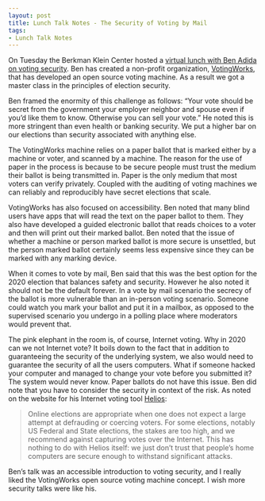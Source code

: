 ```yaml
---
layout: post
title: Lunch Talk Notes - The Security of Voting by Mail
tags:
- Lunch Talk Notes
---
```

On Tuesday the Berkman Klein Center hosted a [virtual lunch with Ben Adida on voting security](https://cyber.harvard.edu/events/virtual-building-better-voting-systems). Ben has created a non-profit organization, [VotingWorks](https://voting.works), that has developed an open source voting machine. As a result we got a master class in the principles of election security. 

Ben framed the enormity of this challenge as follows: “Your vote should be secret from the government your employer neighbor and spouse even if you’d like them to know. Otherwise you can sell your vote.” He noted this is more stringent than even health or banking security. We put a higher bar on our elections than security associated with anything else.

The VotingWorks machine relies on a paper ballot that is marked either by a machine or voter, and scanned by a machine. The reason for the use of paper in the process is because to be secure people must trust the medium their ballot is being transmitted in. Paper is the only medium that most voters can verify privately. Coupled with the auditing of voting machines we can reliably and reproducibly have secret elections that scale.

VotingWorks has also focused on accessibility. Ben noted that many blind users have apps that will read the text on the paper ballot to them. They also have developed a guided electronic ballot that reads choices to a voter and then will print out their marked ballot. Ben noted that the issue of whether a machine or person marked ballot is more secure is unsettled, but the person marked ballot certainly seems less expensive since they can be marked with any marking device.

When it comes to vote by mail, Ben said that this was the best option for the 2020 election that balances safety and security. However he also noted it should not be the default forever. In a vote by mail scenario the secrecy of the ballot is more vulnerable than an in-person voting scenario. Someone could watch you mark your ballot and put it in a mailbox, as opposed to the supervised scenario you undergo in a polling place where moderators would prevent that.

The pink elephant in the room is, of course, Internet voting. Why in 2020 can we not Internet vote? It boils down to the fact that in addition to guaranteeing the security of the underlying system, we also would need to guarantee the security of all the users computers. What if someone hacked your computer and managed to change your vote before you submitted it? The system would never know. Paper ballots do not have this issue. Ben did note that you have to consider the security in context of the risk. As noted on the website for his Internet voting tool [Helios](https://heliosvoting.org/faq):

>Online elections are appropriate when one does not expect a large attempt at defrauding or coercing voters. For some elections, notably US Federal and State elections, the stakes are too high, and we recommend against capturing votes over the Internet. This has nothing to do with Helios itself: we just don’t trust that people’s home computers are secure enough to withstand significant attacks.

Ben’s talk was an accessible introduction to voting security, and I really liked the VotingWorks open source voting machine concept. I wish more security talks were like his.
